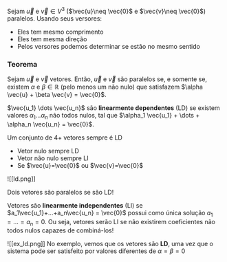 
Sejam $\vec{u}$ e $\vec{v} \in V^{ 3}$ ($\vec{u}\neq  \vec{0}$ e $\vec{v}\neq  \vec{0}$) paralelos. 
Usando seus versores:
- Eles tem mesmo comprimento
- Eles tem mesma direção
- Pelos versores podemos determinar se estão no mesmo sentido

### Teorema
Sejam $\vec{u}$ e $\vec{v}$ vetores. Então, $\vec{u}$ e $\vec{v}$ são paralelos se, e somente se, existem $\alpha$ e $\beta \in \mathbb{R}$ (pelo menos um não nulo) que satisfazem $\alpha \vec{u} + \beta \vec{v} = \vec{0}$.   

$\vec{u_1} \dots \vec{u_n}$ são **linearmente dependentes** (LD) se existem valores $\alpha_1 \dots \alpha_n$ não todos nulos, tal que $\alpha_1 \vec{u_1} + \dots + \alpha_n \vec{u_n} = \vec{0}$.  

Um conjunto de 4+ vetores sempre é LD


- Vetor nulo sempre LD
- Vetor não nulo sempre LI
- Se $\vec{u}=\vec{0}$ ou $\vec{v}=\vec{0}$ 

![[ld.png]]

Dois vetores são paralelos se são LD!

Vetores são **linearmente independentes** (LI) se $a_1\vec{u_1}+...+a_n\vec{u_n} = \vec{0}$ possui como única solução $a_1=...=a_n=0$. Ou seja, vetores serão LI se não existirem coeficientes não todos nulos capazes de combiná-los!

![[ex_ld.png]]
No exemplo, vemos que os vetores são **LD**, uma vez que o sistema pode ser satisfeito por valores diferentes de $\alpha = \beta = 0$  

